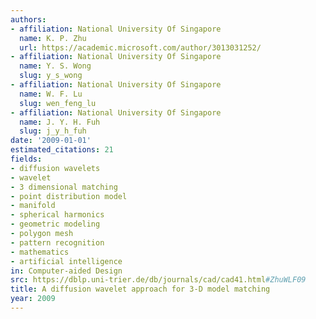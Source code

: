 ```yaml
---
authors:
- affiliation: National University Of Singapore
  name: K. P. Zhu
  url: https://academic.microsoft.com/author/3013031252/
- affiliation: National University Of Singapore
  name: Y. S. Wong
  slug: y_s_wong
- affiliation: National University Of Singapore
  name: W. F. Lu
  slug: wen_feng_lu
- affiliation: National University Of Singapore
  name: J. Y. H. Fuh
  slug: j_y_h_fuh
date: '2009-01-01'
estimated_citations: 21
fields:
- diffusion wavelets
- wavelet
- 3 dimensional matching
- point distribution model
- manifold
- spherical harmonics
- geometric modeling
- polygon mesh
- pattern recognition
- mathematics
- artificial intelligence
in: Computer-aided Design
src: https://dblp.uni-trier.de/db/journals/cad/cad41.html#ZhuWLF09
title: A diffusion wavelet approach for 3-D model matching
year: 2009
---
```

